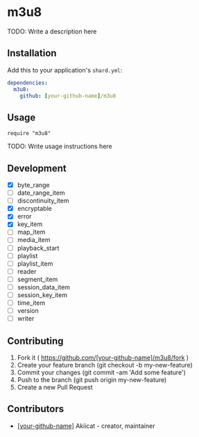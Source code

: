 # m3u8

TODO: Write a description here

## Installation

Add this to your application's `shard.yml`:

```yaml
dependencies:
  m3u8:
    github: [your-github-name]/m3u8
```

## Usage

```crystal
require "m3u8"
```

TODO: Write usage instructions here

## Development

- [x] byte_range
- [ ] date_range_item
- [ ] discontinuity_item
- [x] encryptable
- [x] error
- [x] key_item
- [ ] map_item
- [ ] media_item
- [ ] playback_start
- [ ] playlist
- [ ] playlist_item
- [ ] reader
- [ ] segment_item
- [ ] session_data_item
- [ ] session_key_item
- [ ] time_item
- [ ] version
- [ ] writer

## Contributing

1. Fork it ( https://github.com/[your-github-name]/m3u8/fork )
2. Create your feature branch (git checkout -b my-new-feature)
3. Commit your changes (git commit -am 'Add some feature')
4. Push to the branch (git push origin my-new-feature)
5. Create a new Pull Request

## Contributors

- [[your-github-name]](https://github.com/[your-github-name]) Akiicat - creator, maintainer
